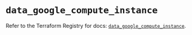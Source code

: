 # `data_google_compute_instance`

Refer to the Terraform Registry for docs: [`data_google_compute_instance`](https://registry.terraform.io/providers/hashicorp/google/5.28.0/docs/data-sources/compute_instance).

